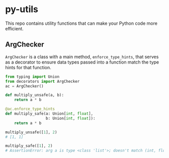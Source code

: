 # py-utils
This repo contains utility functions that can make your Python code more efficient.

## ArgChecker
`ArgChecker` is a class with a main method, `enforce_type_hints`, that serves as a decorator to ensure data types passed into a function match the type hints for that function.

```python
from typing import Union
from decorators import ArgChecker
ac = ArgChecker()

def multiply_unsafe(a, b):
    return a * b

@ac.enforce_type_hints
def multiply_safe(a: Union[int, float],
                  b: Union[int, float]):
    return a * b

multiply_unsafe([1], 2)  
# [1, 1]

multiply_safe([1], 2)  
# AssertionError: arg a is type <class 'list'>; doesn't match (int, float)
```

